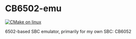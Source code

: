# CB6502-emu
[![CMake on linux](https://github.com/mseabold/CB6502-emu/actions/workflows/cmake-linux.yml/badge.svg)](https://github.com/mseabold/CB6502-emu/actions/workflows/cmake-linux.yml)

6502-based SBC emulator, primarily for my own SBC: CB6052
